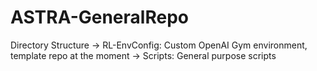 # ASTRA-GeneralRepo

Directory Structure
-> RL-EnvConfig: Custom OpenAI Gym environment, template repo at the moment
-> Scripts: General purpose scripts